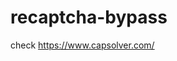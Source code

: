# recaptcha-bypass
check https://www.capsolver.com/ 



















                                                            